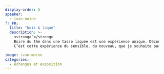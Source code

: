 ```yaml
---
display-order: 5
speaker:
  - ivan-moine
fr_FR:
  title: "bois & laque"
  description: >-
    <strong>“</strong>
    Boire du thé dans une tasse laquée est une expérience unique. Découvrir que l’on ne s’y brûle pas les doigts est une surprise, sentir sa souplesse un étonnement, et la douceur sur les lèvres, un vrai bonheur.
    C’est cette expérience du sensible, du nouveau, que je souhaite partager avec le public.<strong>“<br>

image: ivan-moine
categories:
  - échanges et exposition
---
```



